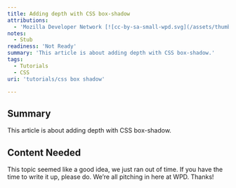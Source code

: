 ```yaml
---
title: Adding depth with CSS box-shadow
attributions:
  - 'Mozilla Developer Network [![cc-by-sa-small-wpd.svg](/assets/thumb/8/8c/cc-by-sa-small-wpd.svg/120px-cc-by-sa-small-wpd.svg.png)](http://creativecommons.org/licenses/by-sa/3.0/us/): [Article](https://developer.mozilla.org/en-US/docs/CSS/box-shadow)'
notes:
  - Stub
readiness: 'Not Ready'
summary: 'This article is about adding depth with CSS box-shadow.'
tags:
  - Tutorials
  - CSS
uri: 'tutorials/css box shadow'

---
```

## <span>Summary</span>

This article is about adding depth with CSS box-shadow.

## <span>Content Needed</span>

This topic seemed like a good idea, we just ran out of time. If you have the time to write it up, please do. We’re all pitching in here at WPD. Thanks!